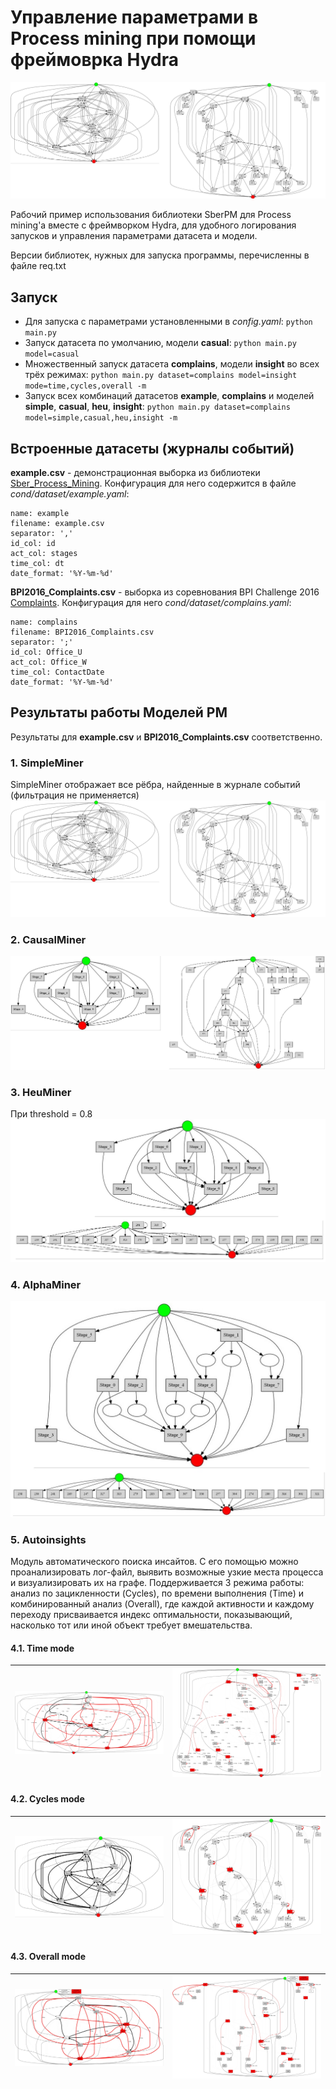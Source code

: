 # Управление параметрами в Process mining при помощи фреймоврка Hydra

![example](files/1_simple.jpg)

Рабочий пример использования библиотеки SberPM для Process mining'а вместе с фреймворком Hydra, для удобного логирования запусков и управления параметрами датасета и модели.

Версии библиотек, нужных для запуска программы, перечисленны в файле req.txt

## Запуск

* Для запуска с параметрами установленными в *config.yaml*: `python main.py`
* Запуск датасета по умолчанию, модели **casual**: `python main.py model=casual`
* Множественный запуск датасета **complains**, модели **insight** во всех трёх режимах: `python main.py dataset=complains model=insight mode=time,cycles,overall -m`
* Запуск всех комбинаций датасетов **example**, **complains** и моделей **simple**, **casual**, **heu**, **insight**: `python main.py dataset=complains model=simple,casual,heu,insight -m`

## Встроенные датасеты (журналы событий)

**example.csv** - демонстрационная выборка из библиотеки [Sber_Process_Mining](https://github.com/SberProcessMining/Sber_Process_Mining). 
Конфигурация для него содержится в файле *cond/dataset/example.yaml*:
```
name: example
filename: example.csv
separator: ','
id_col: id
act_col: stages
time_col: dt
date_format: '%Y-%m-%d'
```

**BPI2016_Complaints.csv** - выборка из соревнования BPI Challenge 2016 [Complaints](https://data.4tu.nl/articles/dataset/BPI_Challenge_2016_Complaints/12717647/1). 
Конфигурация для него *cond/dataset/complains.yaml*:
```
name: complains
filename: BPI2016_Complaints.csv
separator: ';'
id_col: Office_U
act_col: Office_W
time_col: ContactDate
date_format: '%Y-%m-%d'
```

## Результаты работы Моделей PM
Результаты для **example.csv** и **BPI2016_Complaints.csv** соответственно.
### 1. SimpleMiner
SimpleMiner отображает все рёбра, найденные в журнале событий (фильтрация не применяется)
![SimpleMiner](files/1_simple.jpg)

### 2. CausalMiner
![CausalMiner](files/2_casual.jpg)

### 3. HeuMiner
При threshold = 0.8
![HeuMiner](files/3_heu.jpg)

### 4. AlphaMiner
![HeuMiner](files/5_alpha.jpg)

### 5. Autoinsights
Модуль автоматического поиска инсайтов. С его помощью можно проанализировать лог-файл, выявить возможные узкие места процесса и визуализировать их на графе. 
Поддерживается 3 режима работы: анализ по зацикленности (Cycles), по времени выполнения (Time) и комбинированный анализ (Overall), где каждой активности и каждому переходу присваивается индекс оптимальности, показывающий, насколько тот или иной объект требует вмешательства.

#### 4.1. Time mode 
|   ![SimpleMiner](files/4_1_insight.jpg)|  ![SimpleMiner](files/4_1_insight_complains.jpg) |
|---|---|
#### 4.2. Cycles mode
|   ![SimpleMiner](files/4_2_insight.jpg)|  ![SimpleMiner](files/4_2_insight_complains.jpg) |
|---|---|
#### 4.3. Overall mode
|   ![SimpleMiner](files/4_3_insight.jpg)|  ![SimpleMiner](files/4_3_insight_complains.jpg) |
|---|---|